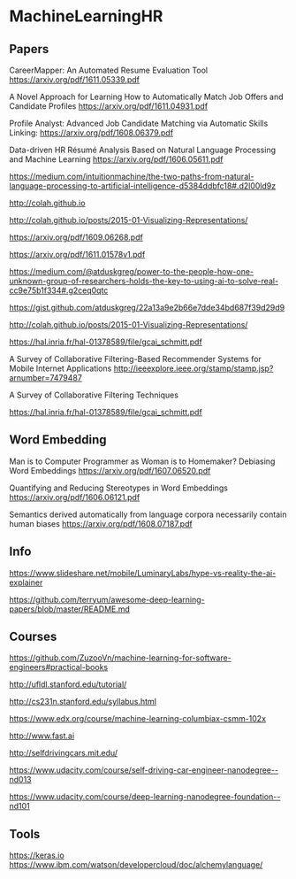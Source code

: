# MachineLearningHR


## Papers

CareerMapper: An Automated Resume Evaluation Tool https://arxiv.org/pdf/1611.05339.pdf

A Novel Approach for Learning How to Automatically Match Job Offers and Candidate Profiles https://arxiv.org/pdf/1611.04931.pdf

Profile Analyst: Advanced Job Candidate Matching via Automatic Skills Linking: https://arxiv.org/pdf/1608.06379.pdf

Data-driven HR Résumé Analysis Based on Natural Language Processing and Machine Learning https://arxiv.org/pdf/1606.05611.pdf

https://medium.com/intuitionmachine/the-two-paths-from-natural-language-processing-to-artificial-intelligence-d5384ddbfc18#.d2l00ld9z

http://colah.github.io

http://colah.github.io/posts/2015-01-Visualizing-Representations/

https://arxiv.org/pdf/1609.06268.pdf

https://arxiv.org/pdf/1611.01578v1.pdf

https://medium.com/@atduskgreg/power-to-the-people-how-one-unknown-group-of-researchers-holds-the-key-to-using-ai-to-solve-real-cc9e75b1f334#.g2ceq0qtc

https://gist.github.com/atduskgreg/22a13a9e2b66e7dde34bd687f39d29d9

http://colah.github.io/posts/2015-01-Visualizing-Representations/

https://hal.inria.fr/hal-01378589/file/gcai_schmitt.pdf

A Survey of Collaborative Filtering-Based Recommender Systems for Mobile Internet Applications http://ieeexplore.ieee.org/stamp/stamp.jsp?arnumber=7479487

A Survey of Collaborative Filtering Techniques

https://hal.inria.fr/hal-01378589/file/gcai_schmitt.pdf

## Word Embedding
Man is to Computer Programmer as Woman is to Homemaker? Debiasing Word Embeddings https://arxiv.org/pdf/1607.06520.pdf

Quantifying and Reducing Stereotypes in Word Embeddings https://arxiv.org/pdf/1606.06121.pdf


Semantics derived automatically from language corpora necessarily contain human biases https://arxiv.org/pdf/1608.07187.pdf

## Info
https://www.slideshare.net/mobile/LuminaryLabs/hype-vs-reality-the-ai-explainer

https://github.com/terryum/awesome-deep-learning-papers/blob/master/README.md


## Courses

https://github.com/ZuzooVn/machine-learning-for-software-engineers#practical-books

http://ufldl.stanford.edu/tutorial/

http://cs231n.stanford.edu/syllabus.html

https://www.edx.org/course/machine-learning-columbiax-csmm-102x
 
http://www.fast.ai
 
http://selfdrivingcars.mit.edu/
 
https://www.udacity.com/course/self-driving-car-engineer-nanodegree--nd013
 
https://www.udacity.com/course/deep-learning-nanodegree-foundation--nd101

## Tools

https://keras.io
https://www.ibm.com/watson/developercloud/doc/alchemylanguage/




